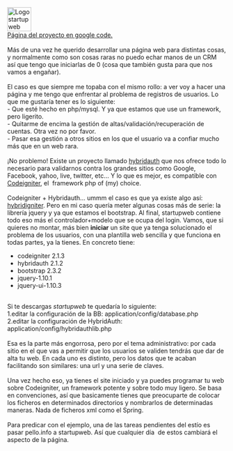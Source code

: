 <p>
	&nbsp;</p>
<div>
	<a href="http://code.google.com/p/startupweb/" target="_blank"><img alt="Logo startupweb" src="http://code.google.com/p/startupweb/logo?cct=1369993492" style="width: 55px; height: 55px; " /></a></div>
<div>
	<a href="http://code.google.com/p/startupweb/">P&aacute;gina del proyecto en google code.</a></div>
<div>
	&nbsp;</div>
<div>
	M&aacute;s de una vez he querido desarrollar una p&aacute;gina web para distintas cosas, y normalmente como son cosas raras no puedo echar manos de un CRM as&iacute; que tengo que iniciarlas de 0 (cosa que tambi&eacute;n gusta para que nos vamos a enga&ntilde;ar).</div>
<div>
	&nbsp;</div>
<div>
	El caso es que siempre me topaba con el mismo rollo: a ver voy a hacer una p&aacute;gina y me tengo que enfrentar al problema de registros de usuarios. Lo que me gustar&iacute;a tener es lo siguiente:</div>
<div>
	- Que est&eacute; hecho en php/mysql. Y ya que estamos que use un framework, pero ligerito.</div>
<div>
	- Quitarme de encima la gesti&oacute;n de altas/validaci&oacute;n/recuperaci&oacute;n de cuentas. Otra vez no por favor.</div>
<div>
	- Pasar esa gesti&oacute;n a otros sitios en los que el usuario va a confiar mucho m&aacute;s que en un web rara.</div>
<div>
	&nbsp;</div>
<div>
	&iexcl;No problemo! Existe un proyecto llamado <a href="http://hybridauth.sourceforge.net/">hybridauth</a> que nos ofrece todo lo necesario para validarnos contra los grandes sitios como Google, Facebook, yahoo, live, twitter, etc... Y lo que es mejor, es compatible con <a href="http://ellislab.com/codeigniter">Codeigniter</a>, el &nbsp;framework php of (my) choice.&nbsp;</div>
<div>
	&nbsp;</div>
<div>
	Codeigniter + Hybridauth... ummm el caso es que ya existe algo as&iacute;: <a href="https://github.com/andacata/HybridIgniter ">hybridigniter</a>. Pero en mi caso quer&iacute;a meter algunas cosas m&aacute;s de serie: la librer&iacute;a jquery y ya que estamos el bootstrap. Al final, startupweb contiene todo eso m&aacute;s el controlador+modelo que se ocupa del login. Vamos, que si quieres no montar, m&aacute;s bien <strong>iniciar</strong> un site que ya tenga solucionado el problema de los usuarios, con una plantilla web sencilla y que funciona en todas partes, ya la tienes. En concreto tiene:</div>
<ul>
	<li>
		codeigniter 2.1.3</li>
	<li>
		hybridauth 2.1.2</li>
	<li>
		bootstrap 2.3.2</li>
	<li>
		jquery-1.10.1</li>
	<li>
		jquery-ui-1.10.3</li>
</ul>
<div>
	&nbsp;</div>
<div>
	Si te descargas <em>startupweb</em> te quedar&iacute;a lo siguiente:</div>
<div>
	1.editar la configuraci&oacute;n de la BB: application/config/database.php</div>
<div>
	2.editar la configuraci&oacute;n de HybridAuth: application/config/hybridauthlib.php</div>
<div>
	&nbsp;</div>
<div>
	Esa es la parte m&aacute;s engorrosa, pero por el tema administrativo: por cada sitio en el que vas a permitir que los usuarios se validen tendr&aacute;s que dar de alta tu web. En cada uno es distinto, pero los datos que te acaban facilitando son similares: una url y una serie de claves.</div>
<div>
	&nbsp;</div>
<div>
	Una vez hecho eso, ya tienes el site iniciado y ya puedes programar tu web sobre Codeigniter, un framework potente y sobre todo muy ligero. Se basa en convenciones, as&iacute; que basicamente tienes que preocuparte de colocar los ficheros en determinados directorios y nombrarlos de determinadas maneras. Nada de ficheros xml como el Spring.</div>
<div>
	&nbsp;</div>
<div>
	Para predicar con el ejemplo, una de las tareas pendientes del est&iacute;o es pasar pello.info a startupweb. As&iacute; que cualquier d&iacute;a &nbsp;de estos cambiar&aacute; el aspecto de la p&aacute;gina.</div>

